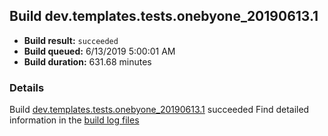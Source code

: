 ## Build dev.templates.tests.onebyone_20190613.1
- **Build result:** `succeeded`
- **Build queued:** 6/13/2019 5:00:01 AM
- **Build duration:** 631.68 minutes
### Details
Build [dev.templates.tests.onebyone_20190613.1](https://winappstudio.visualstudio.com/web/build.aspx?pcguid=a4ef43be-68ce-4195-a619-079b4d9834c2&builduri=vstfs%3a%2f%2f%2fBuild%2fBuild%2f28578) succeeded
Find detailed information in the [build log files](https://uwpctdiags.blob.core.windows.net/buildlogs/dev.templates.tests.onebyone_20190613.1_logs.zip)
